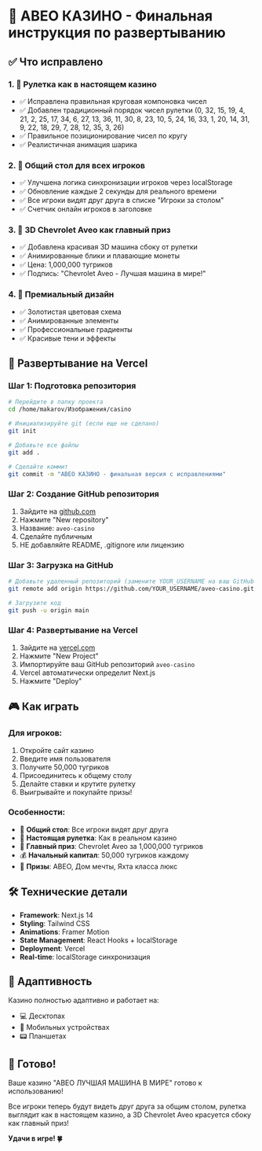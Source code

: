 # 🎰 АВЕО КАЗИНО - Финальная инструкция по развертыванию

## ✅ Что исправлено

### 1. 🎯 Рулетка как в настоящем казино
- ✅ Исправлена правильная круговая компоновка чисел
- ✅ Добавлен традиционный порядок чисел рулетки (0, 32, 15, 19, 4, 21, 2, 25, 17, 34, 6, 27, 13, 36, 11, 30, 8, 23, 10, 5, 24, 16, 33, 1, 20, 14, 31, 9, 22, 18, 29, 7, 28, 12, 35, 3, 26)
- ✅ Правильное позиционирование чисел по кругу
- ✅ Реалистичная анимация шарика

### 2. 👥 Общий стол для всех игроков
- ✅ Улучшена логика синхронизации игроков через localStorage
- ✅ Обновление каждые 2 секунды для реального времени
- ✅ Все игроки видят друг друга в списке "Игроки за столом"
- ✅ Счетчик онлайн игроков в заголовке

### 3. 🚗 3D Chevrolet Aveo как главный приз
- ✅ Добавлена красивая 3D машина сбоку от рулетки
- ✅ Анимированные блики и плавающие монеты
- ✅ Цена: 1,000,000 тугриков
- ✅ Подпись: "Chevrolet Aveo - Лучшая машина в мире!"

### 4. 🎨 Премиальный дизайн
- ✅ Золотистая цветовая схема
- ✅ Анимированные элементы
- ✅ Профессиональные градиенты
- ✅ Красивые тени и эффекты

## 🚀 Развертывание на Vercel

### Шаг 1: Подготовка репозитория
```bash
# Перейдите в папку проекта
cd /home/makarov/Изображения/casino

# Инициализируйте git (если еще не сделано)
git init

# Добавьте все файлы
git add .

# Сделайте коммит
git commit -m "АВЕО КАЗИНО - финальная версия с исправлениями"
```

### Шаг 2: Создание GitHub репозитория
1. Зайдите на [github.com](https://github.com)
2. Нажмите "New repository"
3. Название: `aveo-casino`
4. Сделайте публичным
5. НЕ добавляйте README, .gitignore или лицензию

### Шаг 3: Загрузка на GitHub
```bash
# Добавьте удаленный репозиторий (замените YOUR_USERNAME на ваш GitHub username)
git remote add origin https://github.com/YOUR_USERNAME/aveo-casino.git

# Загрузите код
git push -u origin main
```

### Шаг 4: Развертывание на Vercel
1. Зайдите на [vercel.com](https://vercel.com)
2. Нажмите "New Project"
3. Импортируйте ваш GitHub репозиторий `aveo-casino`
4. Vercel автоматически определит Next.js
5. Нажмите "Deploy"

## 🎮 Как играть

### Для игроков:
1. Откройте сайт казино
2. Введите имя пользователя
3. Получите 50,000 тугриков
4. Присоединитесь к общему столу
5. Делайте ставки и крутите рулетку
6. Выигрывайте и покупайте призы!

### Особенности:
- 🔄 **Общий стол**: Все игроки видят друг друга
- 🎰 **Настоящая рулетка**: Как в реальном казино
- 🚗 **Главный приз**: Chevrolet Aveo за 1,000,000 тугриков
- 💰 **Начальный капитал**: 50,000 тугриков каждому
- 🎯 **Призы**: АВЕО, Дом мечты, Яхта класса люкс

## 🛠 Технические детали

- **Framework**: Next.js 14
- **Styling**: Tailwind CSS
- **Animations**: Framer Motion
- **State Management**: React Hooks + localStorage
- **Deployment**: Vercel
- **Real-time**: localStorage синхронизация

## 📱 Адаптивность

Казино полностью адаптивно и работает на:
- 💻 Десктопах
- 📱 Мобильных устройствах
- 📟 Планшетах

## 🎉 Готово!

Ваше казино "АВЕО ЛУЧШАЯ МАШИНА В МИРЕ" готово к использованию! 

Все игроки теперь будут видеть друг друга за общим столом, рулетка выглядит как в настоящем казино, а 3D Chevrolet Aveo красуется сбоку как главный приз!

**Удачи в игре! 🍀**
